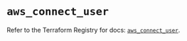 # `aws_connect_user`

Refer to the Terraform Registry for docs: [`aws_connect_user`](https://registry.terraform.io/providers/hashicorp/aws/5.34.0/docs/resources/connect_user).
